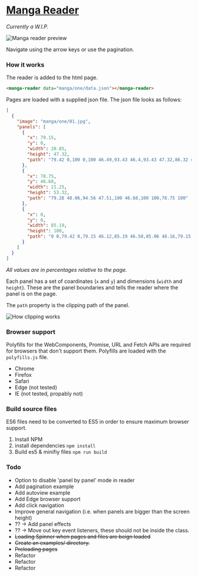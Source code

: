 # [Manga Reader](https://ricklancee.github.io/manga-reader)

*Currently a W.I.P.*

![Manga reader preview](https://github.com/ricklancee/manga-reader/blob/master/reader-preview.gif?raw=true)

Navigate using the arrow keys or use the pagination.

### How it works

The reader is added to the html page.

```html
<manga-reader data="manga/one/data.json"></manga-reader>
```

Pages are loaded with a supplied json file. The json file looks as follows:

```json
[
  {
    "image": "manga/one/01.jpg",
    "panels": [
      {
        "x": 79.15,
        "y": 0,
        "width": 20.85,
        "height": 47.32,
        "path": "79.42 0,100 0,100 46.49,93.43 46.4,93.43 47.32,86.32 47.05,86.32 46.4,79.15 45.85"
      },
      {
        "x": 78.75,
        "y": 46.68,
        "width": 21.25,
        "height": 53.32,
        "path": "79.28 48.06,94.56 47.51,100 46.68,100 100,78.75 100"
      },
      {
        "x": 0,
        "y": 0,
        "width": 85.19,
        "height": 100,
        "path": "0 0,79.42 0,79.15 46.12,85.19 46.58,85.06 48.16,79.15 48.25,78.75 100,0 100"
      }
    ]
  }
]

```
*All values are in percentages relative to the page.* 

Each panel has a set of coardinates (`x` and `y`) and dimensions (`width` and `height`). These are the panel boundaries and tells the reader where the panel is on the page.

The `path` property is the clipping path of the panel.

![How clipping works](https://github.com/ricklancee/manga-reader/blob/master/clip-preview.jpg?raw=true)  

### Browser support
Polyfills for the WebComponents, Promise, URL and Fetch APIs are required for browsers that don't support them. Polyfills are loaded with the `polyfills.js` file.

- Chrome  
- Firefox  
- Safari  
- Edge (not tested)  
- IE (not tested, propably not)

### Build source files
ES6 files need to be converted to ES5 in order to ensure maximum browser support.

1. Install NPM
2. install dependencies `npm install`
3. Build es5 & minifiy files `npm run build`

### Todo
- Option to disable 'panel by panel' mode in reader
- Add pagination example
- Add autoview example
- Add Edge browser support
- Add click navigation
- Improve general navigation (i.e. when panels are bigger than the screen height)
- ?? -> Add panel effects
- ?? -> Move out key event listeners, these should not be inside the class.
- ~~Loading Spinner when pages and files are beign loaded~~
- ~~Create an examples/ directory.~~
- ~~Preloading pages~~
- Refactor
- Refactor
- Refactor
